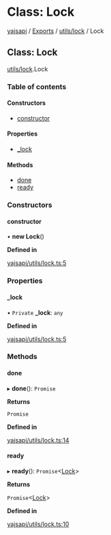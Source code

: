 # Class: Lock

[yajsapi](../yajsapi.md) / [Exports](../modules/) / [utils/lock](../modules/utils_lock.md) / Lock

## Class: Lock

[utils/lock](../modules/utils_lock.md).Lock

### Table of contents

#### Constructors

* [constructor](utils_lock.lock.md#constructor)

#### Properties

* [\_lock](utils_lock.lock.md#_lock)

#### Methods

* [done](utils_lock.lock.md#done)
* [ready](utils_lock.lock.md#ready)

### Constructors

#### constructor

• **new Lock**\(\)

**Defined in**

[yajsapi/utils/lock.ts:5](https://github.com/golemfactory/yajsapi/blob/8f42a91/yajsapi/utils/lock.ts#L5)

### Properties

#### \_lock

• `Private` **\_lock**: `any`

**Defined in**

[yajsapi/utils/lock.ts:5](https://github.com/golemfactory/yajsapi/blob/8f42a91/yajsapi/utils/lock.ts#L5)

### Methods

#### done

▸ **done**\(\): `Promise`

**Returns**

`Promise`

**Defined in**

[yajsapi/utils/lock.ts:14](https://github.com/golemfactory/yajsapi/blob/8f42a91/yajsapi/utils/lock.ts#L14)

#### ready

▸ **ready**\(\): `Promise`&lt;[Lock](utils_lock.lock.md)&gt;

**Returns**

`Promise`&lt;[Lock](utils_lock.lock.md)&gt;

**Defined in**

[yajsapi/utils/lock.ts:10](https://github.com/golemfactory/yajsapi/blob/8f42a91/yajsapi/utils/lock.ts#L10)

